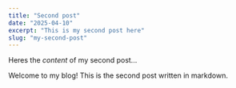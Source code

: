 ```yaml
---
title: "Second post"
date: "2025-04-10"
excerpt: "This is my second post here"
slug: "my-second-post"
---
```

Heres the *content* of my second post...


Welcome to my blog! This is the second post written in markdown.